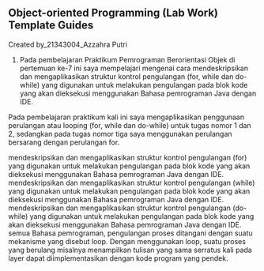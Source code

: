 ## Object-oriented Programming (Lab Work) Template Guides
Created by_21343004_Azzahra Putri
1. Pada pembelajaran Praktikum Pemrograman Berorientasi Objek di pertemuan ke-7 ini saya mempelajari mengenai cara mendeskripsikan dan mengaplikasikan struktur kontrol pengulangan (for, while dan do-while) yang digunakan untuk melakukan pengulangan pada blok kode yang akan dieksekusi menggunakan Bahasa pemrograman Java dengan IDE.

Pada pembelajaran praktikum kali ini saya mengaplikasikan penggunaan perulangan atau looping (for, while dan do-while) untuk tugas nomor 1 dan 2, sedangkan pada tugas nomor tiga saya menggunakan perulangan bersarang dengan perulangan for.

mendeskripsikan dan mengaplikasikan struktur kontrol pengulangan (for) yang digunakan untuk melakukan pengulangan pada blok kode yang akan dieksekusi menggunakan Bahasa pemrograman Java dengan IDE. mendeskripsikan dan mengaplikasikan struktur kontrol pengulangan (while) yang digunakan untuk melakukan pengulangan pada blok kode yang akan dieksekusi menggunakan Bahasa pemrograman Java dengan IDE. mendeskripsikan dan mengaplikasikan struktur kontrol pengulangan (do-while) yang digunakan untuk melakukan pengulangan pada blok kode yang akan dieksekusi menggunakan Bahasa pemrograman Java dengan IDE. semua Bahasa pemrograman, pengulangan proses ditangani dengan suatu mekanisme yang disebut loop. Dengan menggunakan loop, suatu proses yang berulang misalnya menampilkan tulisan yang sama serratus kali pada layer dapat diimplementasikan dengan kode program yang pendek.
